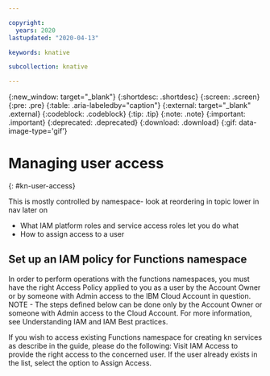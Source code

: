 ```yaml
---

copyright:
  years: 2020
lastupdated: "2020-04-13"

keywords: knative

subcollection: knative

---
```


{:new_window: target="_blank"}
{:shortdesc: .shortdesc}
{:screen: .screen}
{:pre: .pre}
{:table: .aria-labeledby="caption"}
{:external: target="_blank" .external}
{:codeblock: .codeblock}
{:tip: .tip}
{:note: .note}
{:important: .important}
{:deprecated: .deprecated}
{:download: .download}
{:gif: data-image-type='gif'}

# Managing user access
{: #kn-user-access}

This is mostly controlled by namespace- look at reordering in topic lower in nav later on
- What IAM platform roles and service access roles let you do what
- How to assign access to a user 

## Set up an IAM policy for Functions namespace

In order to perform operations with the functions namespaces, you must have the right Access Policy applied to you as a user by the Account Owner or by someone with Admin access to the IBM Cloud Account in question. NOTE - The steps defined below can be done only by the Account Owner or someone with Admin access to the Cloud Account. For more information, see Understanding IAM and IAM Best practices.

If you wish to access existing Functions namespace for creating kn services as describe in the guide, please do the following: Visit IAM Access to provide the right access to the concerned user.
If the user already exists in the list, select the option to Assign Access.

